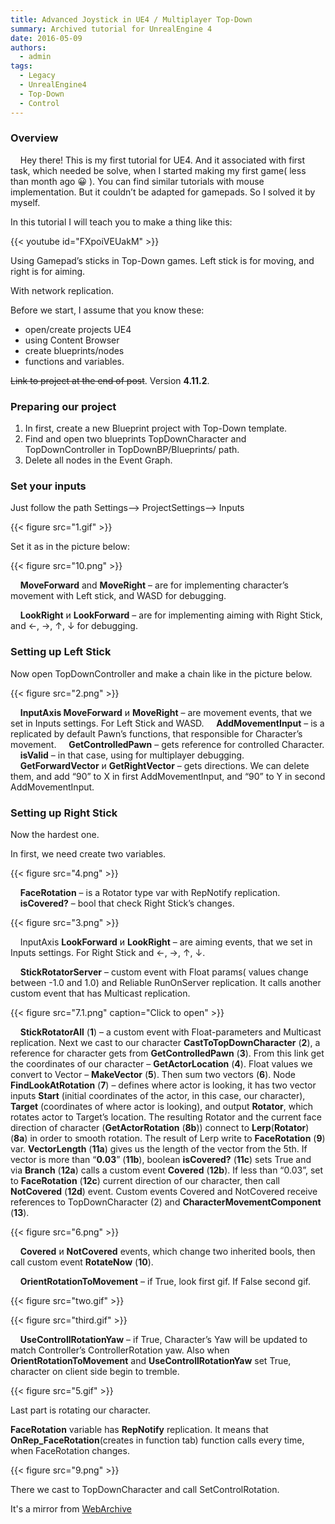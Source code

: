 ```yaml
---
title: Advanced Joystick in UE4 / Multiplayer Top-Down
summary: Archived tutorial for UnrealEngine 4
date: 2016-05-09
authors:
  - admin
tags:
  - Legacy
  - UnrealEngine4
  - Top-Down
  - Control
---
```


### Overview

    Hey there! This is my first tutorial for UE4. And it associated with first task, which needed be solve, when I started making my first game( less than month ago 😀 ). You can find similar tutorials with mouse implementation. But it couldn’t be adapted for gamepads. So I solved it by myself.

In this tutorial I will teach you to make a thing like this:

{{< youtube id="FXpoiVEUakM" >}}

Using Gamepad’s sticks in Top-Down games. Left stick is for moving, and right is for aiming.

With network replication.

Before we start, I assume that you know these:

- open/create projects UE4
- using Content Browser
- create blueprints/nodes
- functions and variables.

~~Link to project at the end of post~~. Version **4.11.2**.

### Preparing our project

1. In first, create a new Blueprint project with Top-Down template.
2. Find and open two blueprints TopDownCharacter and TopDownController in TopDownBP/Blueprints/ path.
3. Delete all nodes in the Event Graph.

### Set your inputs

Just follow the path Settings–> ProjectSettings–> Inputs

{{< figure src="1.gif" >}}

Set it as in the picture below:

{{< figure src="10.png" >}}

    **MoveForward** and **MoveRight** – are for implementing character’s movement with Left stick, and WASD for debugging.

    **LookRight** и **LookForward** – are for implementing aiming with Right Stick, and ←, →, ↑, ↓ for debugging.

### Setting up Left Stick

Now open TopDownController and make a chain like in the picture below.

{{< figure src="2.png" >}}

    **InputAxis MoveForward** и **MoveRight** – are movement events, that we set in Inputs settings. For Left Stick and WASD.
    **AddMovementInput** – is a replicated by default Pawn’s functions, that responsible for Character’s movement.
    **GetControlledPawn** – gets reference for controlled Character.
    **isValid** – in that case, using for multiplayer debugging.
    **GetForwardVector** и **GetRightVector** – gets directions. We can delete them, and add “90” to X in first AddMovementInput, and “90” to Y in second AddMovementInput.

### Setting up Right Stick

Now the hardest one.

In first, we need create two variables.

{{< figure src="4.png" >}}

    **FaceRotation** – is a Rotator type var with RepNotify replication.
    **isCovered?** – bool that check Right Stick’s changes.

{{< figure src="3.png" >}}

    InputAxis **LookForward** и **LookRight** – are aiming events, that we set in Inputs settings. For Right Stick and ←, →, ↑, ↓.

    **StickRotatorServer** – custom event with Float params( values change between -1.0 and 1.0) and Reliable RunOnServer replication. It calls another custom event that has Multicast replication.

{{< figure src="7.1.png" caption="Click to open" >}}

    **StickRotatorAll** (**1**) – a custom event with Float-parameters and Multicast replication.
Next we cast to our character **CastToTopDownCharacter** (**2**), a reference for character gets from **GetControlledPawn** (**3**). From this link get the coordinates of our character – **GetActorLocation** (**4**).
Float values we convert to Vector – **MakeVector** (**5**). Then sum two vectors (**6**).
Node **FindLookAtRotation** (**7**) – defines where actor is looking, it has two vector inputs **Start** (initial coordinates of the actor, in this case, our character),
**Target** (coordinates of where actor is looking), and output **Rotator**, which rotates actor to Target’s location.
The resulting Rotator and the current face direction of character (**GetActorRotation** (**8b**)) connect to **Lerp**(**Rotator**) (**8a**) in order to smooth rotation.
The result of Lerp write to **FaceRotation** (**9**) var. **VectorLength** (**11a**) gives us the length of the vector from the 5th.
If vector is more than “**0.03**” (**11b**), boolean **isCovered?** (**11c**) sets True and via **Branch** (**12a**) calls a custom event **Covered** (**12b**).
If less than “0.03”, set to **FaceRotation** (**12c**) current direction of our character, then call **NotCovered** (**12d**) event.
Custom events Covered and NotCovered receive references to TopDownCharacter (2) and **CharacterMovementComponent** (**13**).

{{< figure src="6.png" >}}

    **Covered** и **NotCovered** events, which change two inherited bools, then call custom event **RotateNow** (**10**).

    **OrientRotationToMovement** – if True, look first gif. If False second gif.

{{< figure src="two.gif" >}}

{{< figure src="third.gif" >}}

    **UseControllRotationYaw** – if True, Character’s Yaw will be updated to match Controller’s ControllerRotation yaw.
Also when **OrientRotationToMovement** and **UseControllRotationYaw** set True, character on client side begin to tremble.

{{< figure src="5.gif" >}}

Last part is rotating our character.

**FaceRotation** variable has **RepNotify** replication. It means that **OnRep_FaceRotation**(creates in function tab) function calls every time, when FaceRotation changes.

{{< figure src="9.png" >}}

There we cast to TopDownCharacter and call SetControlRotation.


It's a mirror from [WebArchive](https://web.archive.org/web/20190401172509/http://iryos-workshop.com/en/joysticks-mp-top-down-ue4)